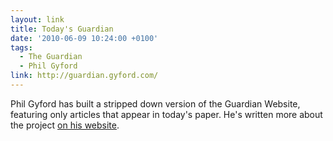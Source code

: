 ```yaml
---
layout: link
title: Today's Guardian
date: '2010-06-09 10:24:00 +0100'
tags:
  - The Guardian
  - Phil Gyford
link: http://guardian.gyford.com/
---
```

Phil Gyford has built a stripped down version of the Guardian Website, featuring only articles that appear in today's paper. He's written more about the project [on his website][1].

[1]: http://www.gyford.com/phil/writing/2010/06/09/todays-guardian.php
